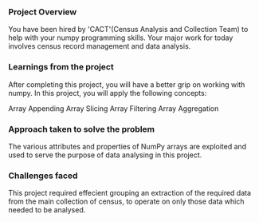 ### Project Overview

 You have been hired by 'CACT'(Census Analysis and Collection Team) to help with your numpy programming skills. Your major work for today involves census record management and data analysis.


### Learnings from the project

 After completing this project, you will have a better grip on working with numpy. In this project, you will apply the following concepts:

Array Appending
Array Slicing
Array Filtering
Array Aggregation


### Approach taken to solve the problem

 The various attributes and properties of NumPy arrays are exploited and used to serve the purpose of data analysing in this project.


### Challenges faced

 This project required effecient grouping an extraction of the required data from the main collection of census, to operate on only those data which needed to be analysed.


